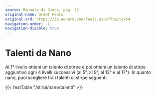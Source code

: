 ```yaml
---
source: Manuale di Gioco, pag. 52
original-name: Drawf Feats
original-srd: https://2e.aonprd.com/Feats.aspx?Traits=54
navigation-order: -1
navigation-disable: true
---
```


# Talenti da Nano

Al 1° livello ottieni un talento di stirpe e poi ottieni un talento di stirpe
aggiuntivo ogni 4 livelli successivi (al 5°, al 9°, al 13° e al 17°). In quanto
nano, puoi scegliere tra i talenti di stirpe seguenti.

{{< featTable "/stirpi/nano/talenti" >}}
